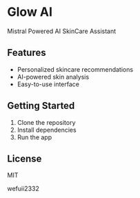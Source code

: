 # Glow AI

Mistral Powered AI SkinCare Assistant

## Features
- Personalized skincare recommendations
- AI-powered skin analysis
- Easy-to-use interface

## Getting Started
1. Clone the repository
2. Install dependencies
3. Run the app

## License
MIT

wefuii2332
